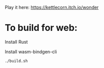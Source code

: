 Play it here:
https://kettlecorn.itch.io/wonder

# To build for web:

Install Rust

Install wasm-bindgen-cli

`./build.sh`
